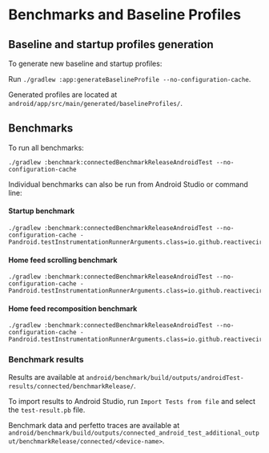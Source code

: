 # Benchmarks and Baseline Profiles

## Baseline and startup profiles generation

To generate new baseline and startup profiles:

Run `./gradlew :app:generateBaselineProfile --no-configuration-cache`.

Generated profiles are located at `android/app/src/main/generated/baselineProfiles/`.

## Benchmarks

To run all benchmarks:

```
./gradlew :benchmark:connectedBenchmarkReleaseAndroidTest --no-configuration-cache
```

Individual benchmarks can also be run from Android Studio or command line:

#### Startup benchmark

```
./gradlew :benchmark:connectedBenchmarkReleaseAndroidTest --no-configuration-cache -Pandroid.testInstrumentationRunnerArguments.class=io.github.reactivecircus.kstreamlined.android.benchmark.startup.StartupBenchmark
```

#### Home feed scrolling benchmark

```
./gradlew :benchmark:connectedBenchmarkReleaseAndroidTest --no-configuration-cache -Pandroid.testInstrumentationRunnerArguments.class=io.github.reactivecircus.kstreamlined.android.benchmark.home.HomeFeedScrollingBenchmark
```

#### Home feed recomposition benchmark

```
./gradlew :benchmark:connectedBenchmarkReleaseAndroidTest --no-configuration-cache -Pandroid.testInstrumentationRunnerArguments.class=io.github.reactivecircus.kstreamlined.android.benchmark.home.HomeFeedRecompositionBenchmark
```

### Benchmark results

Results are available at `android/benchmark/build/outputs/androidTest-results/connected/benchmarkRelease/`.

To import results to Android Studio, run `Import Tests from file` and select the `test-result.pb` file.

Benchmark data and perfetto traces are available at `android/benchmark/build/outputs/connected_android_test_additional_output/benchmarkRelease/connected/<device-name>`.
